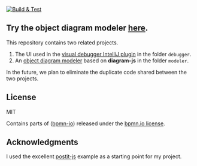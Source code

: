 [![Build & Test](https://github.com/timKraeuter/object-diagram-modeler/actions/workflows/ci.yml/badge.svg)](https://github.com/timKraeuter/object-diagram-modeler/actions/workflows/ci.yml)

## Try the object diagram modeler [here](https://timkraeuter.com/object-diagram-modeler/).

This repository contains two related projects.
1. The UI used in the [visual debugger IntelliJ plugin](https://plugins.jetbrains.com/plugin/16851-visual-debugger) in the folder `debugger`.
2. An [object diagram modeler](https://timkraeuter.com/object-diagram-modeler/) based on **diagram-js** in the folder `modeler`.

In the future, we plan to eliminate the duplicate code shared between the two projects.
## License

MIT

Contains parts of ([bpmn-io](https://github.com/bpmn-io)) released under the [bpmn.io license](http://bpmn.io/license).

## Acknowledgments

I used the excellent [postit-js](https://github.com/pinussilvestrus/postit-js) example as a starting point for my project.
